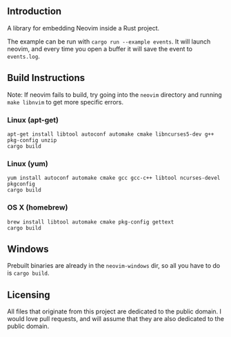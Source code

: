 ## Introduction

A library for embedding Neovim inside a Rust project.

The example can be run with `cargo run --example events`. It will launch neovim, and every time you open a buffer it will save the event to `events.log`.

## Build Instructions

Note: If neovim fails to build, try going into the `neovim` directory and running `make libnvim` to get more specific errors.

### Linux (apt-get)

```Shell
apt-get install libtool autoconf automake cmake libncurses5-dev g++ pkg-config unzip
cargo build
```

### Linux (yum)

```Shell
yum install autoconf automake cmake gcc gcc-c++ libtool ncurses-devel pkgconfig
cargo build
```

### OS X (homebrew)

```Shell
brew install libtool automake cmake pkg-config gettext
cargo build
```

## Windows

Prebuilt binaries are already in the `neovim-windows` dir, so all you have to do is `cargo build`.

## Licensing

All files that originate from this project are dedicated to the public domain. I would love pull requests, and will assume that they are also dedicated to the public domain.
